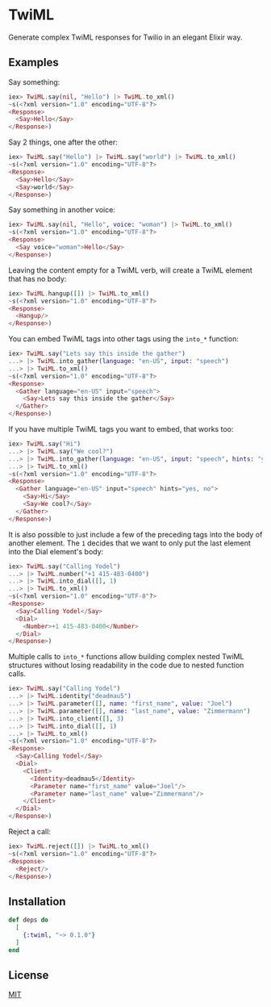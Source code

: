 # TwiML

Generate complex TwiML responses for Twilio in an elegant Elixir way.

<!-- MDOC !-->

## Examples

Say something:

```elixir
iex> TwiML.say(nil, "Hello") |> TwiML.to_xml()
~s(<?xml version="1.0" encoding="UTF-8"?>
<Response>
  <Say>Hello</Say>
</Response>)
```

Say 2 things, one after the other:

```elixir
iex> TwiML.say("Hello") |> TwiML.say("world") |> TwiML.to_xml()
~s(<?xml version="1.0" encoding="UTF-8"?>
<Response>
  <Say>Hello</Say>
  <Say>world</Say>
</Response>)
```

Say something in another voice:

```elixir
iex> TwiML.say(nil, "Hello", voice: "woman") |> TwiML.to_xml()
~s(<?xml version="1.0" encoding="UTF-8"?>
<Response>
  <Say voice="woman">Hello</Say>
</Response>)
```

Leaving the content empty for a TwiML verb, will create a TwiML element that has no body:

```elixir
iex> TwiML.hangup([]) |> TwiML.to_xml()
~s(<?xml version="1.0" encoding="UTF-8"?>
<Response>
  <Hangup/>
</Response>)
```

You can embed TwiML tags into other tags using the `into_*` function:

```elixir
iex> TwiML.say("Lets say this inside the gather")
...> |> TwiML.into_gather(language: "en-US", input: "speech")
...> |> TwiML.to_xml()
~s(<?xml version="1.0" encoding="UTF-8"?>
<Response>
  <Gather language="en-US" input="speech">
    <Say>Lets say this inside the gather</Say>
  </Gather>
</Response>)
```

If you have multiple TwiML tags you want to embed, that works too:

```elixir
iex> TwiML.say("Hi")
...> |> TwiML.say("We cool?")
...> |> TwiML.into_gather(language: "en-US", input: "speech", hints: "yes, no")
...> |> TwiML.to_xml()
~s(<?xml version="1.0" encoding="UTF-8"?>
<Response>
  <Gather language="en-US" input="speech" hints="yes, no">
    <Say>Hi</Say>
    <Say>We cool?</Say>
  </Gather>
</Response>)
```

It is also possible to just include a few of the preceding tags into the body of another element.
The `1` decides that we want to only put the last element into the Dial element's body:

```elixir
iex> TwiML.say("Calling Yodel")
...> |> TwiML.number("+1 415-483-0400")
...> |> TwiML.into_dial([], 1)
...> |> TwiML.to_xml()
~s(<?xml version="1.0" encoding="UTF-8"?>
<Response>
  <Say>Calling Yodel</Say>
  <Dial>
    <Number>+1 415-483-0400</Number>
  </Dial>
</Response>)
```

Multiple calls to `into_*` functions allow building complex nested TwiML structures without losing readability in the code due to nested function calls.
  
```elixir
iex> TwiML.say("Calling Yodel")
...> |> TwiML.identity("deadmau5")
...> |> TwiML.parameter([], name: "first_name", value: "Joel")
...> |> TwiML.parameter([], name: "last_name", value: "Zimmermann")
...> |> TwiML.into_client([], 3)
...> |> TwiML.into_dial([], 1)
...> |> TwiML.to_xml()
~s(<?xml version="1.0" encoding="UTF-8"?>
<Response>
  <Say>Calling Yodel</Say>
  <Dial>
    <Client>
      <Identity>deadmau5</Identity>
      <Parameter name="first_name" value="Joel"/>
      <Parameter name="last_name" value="Zimmermann"/>
    </Client>
  </Dial>
</Response>)
```

Reject a call:

```elixir
iex> TwiML.reject([]) |> TwiML.to_xml()
~s(<?xml version="1.0" encoding="UTF-8"?>
<Response>
  <Reject/>
</Response>)
```

<!-- MDOC !-->

## Installation

```elixir
def deps do
  [
    {:twiml, "~> 0.1.0"}
  ]
end
```

## License

[MIT](./LICENSE)
